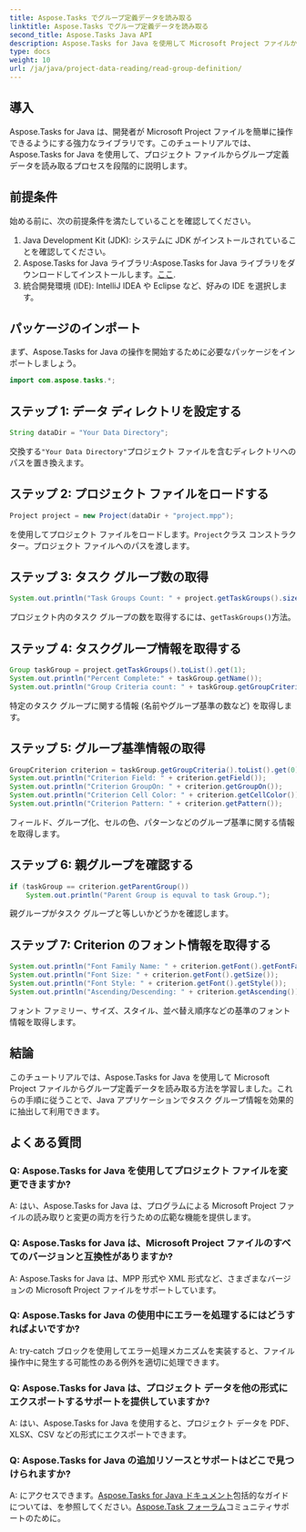 ```yaml
---
title: Aspose.Tasks でグループ定義データを読み取る
linktitle: Aspose.Tasks でグループ定義データを読み取る
second_title: Aspose.Tasks Java API
description: Aspose.Tasks for Java を使用して Microsoft Project ファイルからグループ定義データを読み取る方法を学習します。ステップバイステップのチュートリアルに従ってください。
type: docs
weight: 10
url: /ja/java/project-data-reading/read-group-definition/
---
```

## 導入
Aspose.Tasks for Java は、開発者が Microsoft Project ファイルを簡単に操作できるようにする強力なライブラリです。このチュートリアルでは、Aspose.Tasks for Java を使用して、プロジェクト ファイルからグループ定義データを読み取るプロセスを段階的に説明します。
## 前提条件
始める前に、次の前提条件を満たしていることを確認してください。
1. Java Development Kit (JDK): システムに JDK がインストールされていることを確認してください。
2.  Aspose.Tasks for Java ライブラリ:Aspose.Tasks for Java ライブラリをダウンロードしてインストールします。[ここ](https://releases.aspose.com/tasks/java/).
3. 統合開発環境 (IDE): IntelliJ IDEA や Eclipse など、好みの IDE を選択します。

## パッケージのインポート
まず、Aspose.Tasks for Java の操作を開始するために必要なパッケージをインポートしましょう。
```java
import com.aspose.tasks.*;
```
## ステップ 1: データ ディレクトリを設定する
```java
String dataDir = "Your Data Directory";
```
交換する`"Your Data Directory"`プロジェクト ファイルを含むディレクトリへのパスを置き換えます。
## ステップ 2: プロジェクト ファイルをロードする
```java
Project project = new Project(dataDir + "project.mpp");
```
を使用してプロジェクト ファイルをロードします。`Project`クラス コンストラクター。プロジェクト ファイルへのパスを渡します。
## ステップ 3: タスク グループ数の取得
```java
System.out.println("Task Groups Count: " + project.getTaskGroups().size());
```
プロジェクト内のタスク グループの数を取得するには、`getTaskGroups()`方法。
## ステップ 4: タスクグループ情報を取得する
```java
Group taskGroup = project.getTaskGroups().toList().get(1);
System.out.println("Percent Complete:" + taskGroup.getName());
System.out.println("Group Criteria count: " + taskGroup.getGroupCriteria().size());
```
特定のタスク グループに関する情報 (名前やグループ基準の数など) を取得します。
## ステップ 5: グループ基準情報の取得
```java
GroupCriterion criterion = taskGroup.getGroupCriteria().toList().get(0);
System.out.println("Criterion Field: " + criterion.getField());
System.out.println("Criterion GroupOn: " + criterion.getGroupOn());
System.out.println("Criterion Cell Color: " + criterion.getCellColor());
System.out.println("Criterion Pattern: " + criterion.getPattern());
```
フィールド、グループ化、セルの色、パターンなどのグループ基準に関する情報を取得します。
## ステップ 6: 親グループを確認する
```java
if (taskGroup == criterion.getParentGroup())
    System.out.println("Parent Group is equval to task Group.");
```
親グループがタスク グループと等しいかどうかを確認します。
## ステップ 7: Criterion のフォント情報を取得する
```java
System.out.println("Font Family Name: " + criterion.getFont().getFontFamily());
System.out.println("Font Size: " + criterion.getFont().getSize());
System.out.println("Font Style: " + criterion.getFont().getStyle());
System.out.println("Ascending/Descending: " + criterion.getAscending());
```
フォント ファミリー、サイズ、スタイル、並べ替え順序などの基準のフォント情報を取得します。

## 結論
このチュートリアルでは、Aspose.Tasks for Java を使用して Microsoft Project ファイルからグループ定義データを読み取る方法を学習しました。これらの手順に従うことで、Java アプリケーションでタスク グループ情報を効果的に抽出して利用できます。
## よくある質問
### Q: Aspose.Tasks for Java を使用してプロジェクト ファイルを変更できますか?
A: はい、Aspose.Tasks for Java は、プログラムによる Microsoft Project ファイルの読み取りと変更の両方を行うための広範な機能を提供します。
### Q: Aspose.Tasks for Java は、Microsoft Project ファイルのすべてのバージョンと互換性がありますか?
A: Aspose.Tasks for Java は、MPP 形式や XML 形式など、さまざまなバージョンの Microsoft Project ファイルをサポートしています。
### Q: Aspose.Tasks for Java の使用中にエラーを処理するにはどうすればよいですか?
A: try-catch ブロックを使用してエラー処理メカニズムを実装すると、ファイル操作中に発生する可能性のある例外を適切に処理できます。
### Q: Aspose.Tasks for Java は、プロジェクト データを他の形式にエクスポートするサポートを提供していますか?
A: はい、Aspose.Tasks for Java を使用すると、プロジェクト データを PDF、XLSX、CSV などの形式にエクスポートできます。
### Q: Aspose.Tasks for Java の追加リソースとサポートはどこで見つけられますか?
 A: にアクセスできます。[Aspose.Tasks for Java ドキュメント](https://reference.aspose.com/tasks/java/)包括的なガイドについては、を参照してください。[Aspose.Task フォーラム](https://forum.aspose.com/c/tasks/15)コミュニティサポートのために。